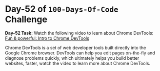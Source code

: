 # Day-52 of `100-Days-Of-Code` Challenge

**Day-52 Task:**
Watch the following video to learn about Chrome DevTools:
[Fun & powerful: Intro to Chrome DevTools](https://www.youtube.com/watch?v=t1c5tNPpXjs&t=23s)

Chrome DevTools is a set of web developer tools built directly into the Google Chrome browser. DevTools can help you edit pages on-the-fly and diagnose problems quickly, which ultimately helps you build better websites, faster, watch the video to learn more about Chrome DevTools.
